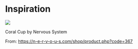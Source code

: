 # Inspiration

![](https://db-feed.s3.amazonaws.com/legacy/Screen_Shot_2018_11_01_at_4_55_17_PM-1541105771577.png)

Coral Cup by Nervous System

From: https://n-e-r-v-o-u-s.com/shop/product.php?code=367